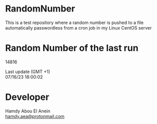 # RandomNumber    
This is a test repository where a random number is pushed to a file automatically passwordless from a cron job in my Linux CentOS server    
# Random Number of the last run   
14816
      
Last update (GMT +1)    
07/16/23 18:00:02
# Developer    
Hamdy Abou El Anein   
hamdy.aea@protonmail.com
